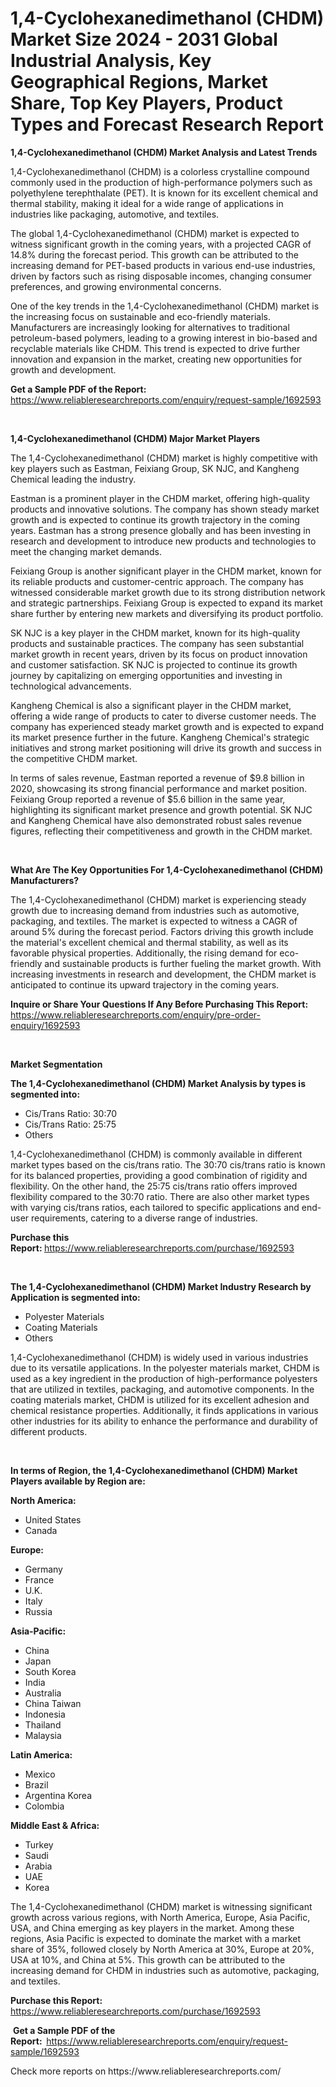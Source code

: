 <p><h1>1,4-Cyclohexanedimethanol (CHDM) Market Size 2024 - 2031 Global Industrial Analysis, Key Geographical Regions, Market Share, Top Key Players, Product Types and Forecast Research Report</h1></p><p><strong>1,4-Cyclohexanedimethanol (CHDM) Market Analysis and Latest Trends</strong></p>
<p><p>1,4-Cyclohexanedimethanol (CHDM) is a colorless crystalline compound commonly used in the production of high-performance polymers such as polyethylene terephthalate (PET). It is known for its excellent chemical and thermal stability, making it ideal for a wide range of applications in industries like packaging, automotive, and textiles.</p><p>The global 1,4-Cyclohexanedimethanol (CHDM) market is expected to witness significant growth in the coming years, with a projected CAGR of 14.8% during the forecast period. This growth can be attributed to the increasing demand for PET-based products in various end-use industries, driven by factors such as rising disposable incomes, changing consumer preferences, and growing environmental concerns.</p><p>One of the key trends in the 1,4-Cyclohexanedimethanol (CHDM) market is the increasing focus on sustainable and eco-friendly materials. Manufacturers are increasingly looking for alternatives to traditional petroleum-based polymers, leading to a growing interest in bio-based and recyclable materials like CHDM. This trend is expected to drive further innovation and expansion in the market, creating new opportunities for growth and development.</p></p>
<p><strong>Get a Sample PDF of the Report:&nbsp;</strong> <a href="https://www.reliableresearchreports.com/enquiry/request-sample/1692593">https://www.reliableresearchreports.com/enquiry/request-sample/1692593</a></p>
<p>&nbsp;</p>
<p><strong>1,4-Cyclohexanedimethanol (CHDM) Major Market Players</strong></p>
<p><p>The 1,4-Cyclohexanedimethanol (CHDM) market is highly competitive with key players such as Eastman, Feixiang Group, SK NJC, and Kangheng Chemical leading the industry. </p><p>Eastman is a prominent player in the CHDM market, offering high-quality products and innovative solutions. The company has shown steady market growth and is expected to continue its growth trajectory in the coming years. Eastman has a strong presence globally and has been investing in research and development to introduce new products and technologies to meet the changing market demands.</p><p>Feixiang Group is another significant player in the CHDM market, known for its reliable products and customer-centric approach. The company has witnessed considerable market growth due to its strong distribution network and strategic partnerships. Feixiang Group is expected to expand its market share further by entering new markets and diversifying its product portfolio.</p><p>SK NJC is a key player in the CHDM market, known for its high-quality products and sustainable practices. The company has seen substantial market growth in recent years, driven by its focus on product innovation and customer satisfaction. SK NJC is projected to continue its growth journey by capitalizing on emerging opportunities and investing in technological advancements.</p><p>Kangheng Chemical is also a significant player in the CHDM market, offering a wide range of products to cater to diverse customer needs. The company has experienced steady market growth and is expected to expand its market presence further in the future. Kangheng Chemical's strategic initiatives and strong market positioning will drive its growth and success in the competitive CHDM market.</p><p>In terms of sales revenue, Eastman reported a revenue of $9.8 billion in 2020, showcasing its strong financial performance and market position. Feixiang Group reported a revenue of $5.6 billion in the same year, highlighting its significant market presence and growth potential. SK NJC and Kangheng Chemical have also demonstrated robust sales revenue figures, reflecting their competitiveness and growth in the CHDM market.</p></p>
<p>&nbsp;</p>
<p><strong>What Are The Key Opportunities For 1,4-Cyclohexanedimethanol (CHDM) Manufacturers?</strong></p>
<p><p>The 1,4-Cyclohexanedimethanol (CHDM) market is experiencing steady growth due to increasing demand from industries such as automotive, packaging, and textiles. The market is expected to witness a CAGR of around 5% during the forecast period. Factors driving this growth include the material's excellent chemical and thermal stability, as well as its favorable physical properties. Additionally, the rising demand for eco-friendly and sustainable products is further fueling the market growth. With increasing investments in research and development, the CHDM market is anticipated to continue its upward trajectory in the coming years.</p></p>
<p><strong>Inquire or Share Your Questions If Any Before Purchasing This Report:</strong> <a href="https://www.reliableresearchreports.com/enquiry/pre-order-enquiry/1692593">https://www.reliableresearchreports.com/enquiry/pre-order-enquiry/1692593</a></p>
<p>&nbsp;</p>
<p><strong>Market Segmentation</strong></p>
<p><strong>The 1,4-Cyclohexanedimethanol (CHDM) Market Analysis by types is segmented into:</strong></p>
<p><ul><li>Cis/Trans Ratio: 30:70</li><li>Cis/Trans Ratio: 25:75</li><li>Others</li></ul></p>
<p><p>1,4-Cyclohexanedimethanol (CHDM) is commonly available in different market types based on the cis/trans ratio. The 30:70 cis/trans ratio is known for its balanced properties, providing a good combination of rigidity and flexibility. On the other hand, the 25:75 cis/trans ratio offers improved flexibility compared to the 30:70 ratio. There are also other market types with varying cis/trans ratios, each tailored to specific applications and end-user requirements, catering to a diverse range of industries.</p></p>
<p><strong>Purchase this Report:&nbsp;</strong><a href="https://www.reliableresearchreports.com/purchase/1692593">https://www.reliableresearchreports.com/purchase/1692593</a></p>
<p>&nbsp;</p>
<p><strong>The 1,4-Cyclohexanedimethanol (CHDM) Market Industry Research by Application is segmented into:</strong></p>
<p><ul><li>Polyester Materials</li><li>Coating Materials</li><li>Others</li></ul></p>
<p><p>1,4-Cyclohexanedimethanol (CHDM) is widely used in various industries due to its versatile applications. In the polyester materials market, CHDM is used as a key ingredient in the production of high-performance polyesters that are utilized in textiles, packaging, and automotive components. In the coating materials market, CHDM is utilized for its excellent adhesion and chemical resistance properties. Additionally, it finds applications in various other industries for its ability to enhance the performance and durability of different products.</p></p>
<p>&nbsp;</p>
<p><strong>In terms of Region, the 1,4-Cyclohexanedimethanol (CHDM) Market Players available by Region are:</strong></p>
<p>
    <p> <strong> North America: </strong>
        <ul>
            <li>United States</li>
            <li>Canada</li>
        </ul>
        </p> 
    <p> <strong> Europe: </strong>
        <ul>
            <li>Germany</li>
            <li>France</li>
            <li>U.K.</li>
            <li>Italy</li>
            <li>Russia</li>
        </ul>
        </p> 
    <p> <strong> Asia-Pacific: </strong>
        <ul>
            <li>China</li>
            <li>Japan</li>
            <li>South Korea</li>
            <li>India</li>
            <li>Australia</li>
            <li>China Taiwan</li>
            <li>Indonesia</li>
            <li>Thailand</li>
            <li>Malaysia</li>
        </ul>
        </p> 
    <p> <strong> Latin America: </strong>
        <ul>
            <li>Mexico</li>
            <li>Brazil</li>
            <li>Argentina Korea</li>
            <li>Colombia</li>
        </ul>
        </p> 
    <p> <strong> Middle East & Africa: </strong>
        <ul>
            <li>Turkey</li>
            <li>Saudi</li>
            <li>Arabia</li>
            <li>UAE</li>
            <li>Korea</li>
        </ul>
    </p>
    </p>
<p><p>The 1,4-Cyclohexanedimethanol (CHDM) market is witnessing significant growth across various regions, with North America, Europe, Asia Pacific, USA, and China emerging as key players in the market. Among these regions, Asia Pacific is expected to dominate the market with a market share of 35%, followed closely by North America at 30%, Europe at 20%, USA at 10%, and China at 5%. This growth can be attributed to the increasing demand for CHDM in industries such as automotive, packaging, and textiles.</p></p>
<p><strong>Purchase this Report: </strong><a href="https://www.reliableresearchreports.com/purchase/1692593">https://www.reliableresearchreports.com/purchase/1692593</a></p>
<p>&nbsp;<strong>Get a Sample PDF of the Report:&nbsp;&nbsp;</strong><a href="https://www.reliableresearchreports.com/enquiry/request-sample/1692593">https://www.reliableresearchreports.com/enquiry/request-sample/1692593</a></p>
<p><strong></strong></p>
<p>Check more reports on https://www.reliableresearchreports.com/</p>
